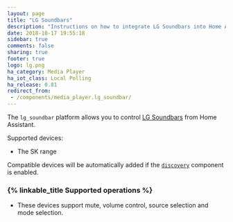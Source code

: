 ```yaml
---
layout: page
title: "LG Soundbars"
description: "Instructions on how to integrate LG Soundbars into Home Assistant."
date: 2018-10-17 19:55:18
sidebar: true
comments: false
sharing: true
footer: true
logo: lg.png
ha_category: Media Player
ha_iot_class: Local Polling
ha_release: 0.81
redirect_from:
 - /components/media_player.lg_soundbar/
---
```


The `lg_soundbar` platform allows you to control [LG Soundbars](https://www.lg.com/us/sound-bars) from Home Assistant.

Supported devices:

- The SK range

Compatible devices will be automatically added if the [`discovery`](/components/discovery/) component is enabled.

### {% linkable_title Supported operations %}

- These devices support mute, volume control, source selection and mode selection.
